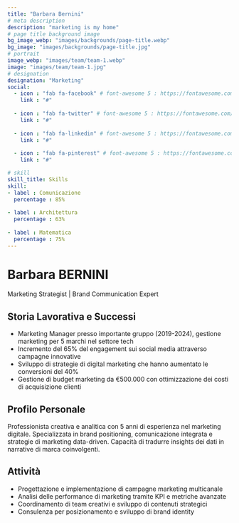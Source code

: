 ```yaml
---
title: "Barbara Bernini"
# meta description
description: "marketing is my home"
# page title background image
bg_image_webp: "images/backgrounds/page-title.webp"
bg_image: "images/backgrounds/page-title.jpg"
# portrait
image_webp: "images/team/team-1.webp"
image: "images/team/team-1.jpg"
# designation
designation: "Marketing"
social:
  - icon : "fab fa-facebook" # font-awesome 5 : https://fontawesome.com/icons/
    link : "#"
    
  - icon : "fab fa-twitter" # font-awesome 5 : https://fontawesome.com/icons/
    link : "#"
    
  - icon : "fab fa-linkedin" # font-awesome 5 : https://fontawesome.com/icons/
    link : "#"
    
  - icon : "fab fa-pinterest" # font-awesome 5 : https://fontawesome.com/icons/
    link : "#"

# skill
skill_title: Skills
skill:
- label : Comunicazione
  percentage : 85%
  
- label : Architettura
  percentage : 63%
  
- label : Matematica
  percentage : 75%
---
```


# Barbara BERNINI
Marketing Strategist | Brand Communication Expert

## Storia Lavorativa e Successi
- Marketing Manager presso importante gruppo (2019-2024), gestione marketing per 5 marchi nel settore tech 
- Incremento del 65% del engagement sui social media attraverso campagne innovative
- Sviluppo di strategie di digital marketing che hanno aumentato le conversioni del 40%
- Gestione di budget marketing da €500.000 con ottimizzazione dei costi di acquisizione clienti

## Profilo Personale
Professionista creativa e analitica con 5 anni di esperienza nel marketing digitale. Specializzata in brand positioning, comunicazione integrata e strategie di marketing data-driven. Capacità di tradurre insights dei dati in narrative di marca coinvolgenti.

## Attività
* Progettazione e implementazione di campagne marketing multicanale
* Analisi delle performance di marketing tramite KPI e metriche avanzate
* Coordinamento di team creativi e sviluppo di contenuti strategici
* Consulenza per posizionamento e sviluppo di brand identity
